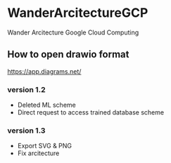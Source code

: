 # WanderArcitectureGCP
Wander Arcitecture Google Cloud Computing

## How to open drawio format
https://app.diagrams.net/

### version 1.2
- Deleted ML scheme
- Direct request to access trained database scheme

### version 1.3
- Export SVG & PNG
- Fix arcitecture
